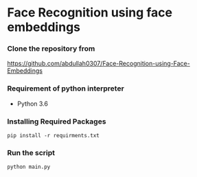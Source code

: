# Face Recognition using face embeddings
### Clone the repository from 
https://github.com/abdullah0307/Face-Recognition-using-Face-Embeddings

### Requirement of python interpreter
* Python 3.6

### Installing Required Packages
`pip install -r requirments.txt`

### Run the script
`python main.py`
